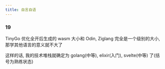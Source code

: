 ```yaml
---
title: 自言自语
---
```


### 19

TinyGo 优化全开后生成的 wasm 大小和 Odin, Ziglang 完全是一个级别的大小,
那学其他语言的意义就不大了

这样的话, 我的技术堆栈就确定为 golang(中等), elixir(入门), svelte(中等) 了(括号为熟练状态)
